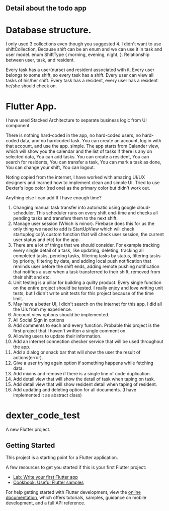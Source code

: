 ##  Detail about the todo app

# Database structure.

I only used 3 collections even though you suggested 4. 
I didn't want to use shiftCollection, Because shift can be an enum and we can use it in task and user model. 
 enum ShiftType {
  morning,
  evening,
  night,
}. 
Relationship between user, task, and resident.

Every task has a user(nurse) and resident associated with it.
Every user belongs to some shift, so every task has a shift. 
Every user can view all tasks of his/her shift.
Every task has a resident, every user has a resident he/she should check on.

# Flutter App.

I have used Stacked Architecture to separate business logic from UI component 

There is nothing hard-coded in the app, no hard-coded users, no hard-coded data, and no hardcoded task. 
You can create an account, log in with that account, and use the app. simple. 
The app starts from Calander view, which will show you the calendar and the list of tasks if there is any on selected data,
You can add tasks.
You can create a resident,
You can search for residents,
You can transfer a task,
You can mark a task as done,
You can change your shift,
You can logout.

Noting copied from the internet, I have worked with amazing UI/UX designers and learned how to implement clean and simple UI. Tried to use Dexter's logo color (red one) as the primary color but didn't work out.


Anything else I can add If I have enough time?
1. Changing manual task transfer into automatic using google cloud-scheduler. This scheduler runs on every shift end-time and checks all pending tasks and transfers them to the next shift.
2. Manage user session (Which is minor). Firebase does this for us the only thing we need to add is StartUpView which will check startuplogics(A custom function that will check user session, the current user status and etc)  for the app. 
3. There are a lot of things that we should consider. For example tracking every single detail of a task, like updating, deleting, tracking all completed tasks, pending tasks, filtering tasks by status, filtering tasks by priority, filtering by date, and adding local push notification that reminds user before the shift ends, adding remote pushing notification that notifies a user when a task transferred to their shift, removed from their shift and etc.
4. Unit testing is a pillar for building a quilty product. Every single function on the entire project should be tested. I really enjoy and love writing unit tests, but I didn't write unit tests for this project because of the time limit. 
5. May have a better UI, I didn't search on the internet for this app, I did all the UIs from my experience.
6. Account view options should be implemented.
7. All Social Sign in options 
8. Add comments to each and every function. Probable this project is the first project that I haven't written a single comment on. 
9. Allowing users to update their information.
10. Add an internet connection checker service that will be used throughout the app.
11. Add a dialog or snack bar that will show the user the result of actions(error).
12. Give a user trying again option if something happens while fetching data.
13. Add mixins and remove if there is a single line of code duplication.
14. Add detail view that will show the detail of task when taping on task.
15. Add detail view that will show resident detail when taping of resident.
16. Add updating and deleting option for all documents. (I have implemented it as abstract class)



# dexter_code_test

A new Flutter project.

## Getting Started

This project is a starting point for a Flutter application.

A few resources to get you started if this is your first Flutter project:

- [Lab: Write your first Flutter app](https://docs.flutter.dev/get-started/codelab)
- [Cookbook: Useful Flutter samples](https://docs.flutter.dev/cookbook)

For help getting started with Flutter development, view the
[online documentation](https://docs.flutter.dev/), which offers tutorials,
samples, guidance on mobile development, and a full API reference.


